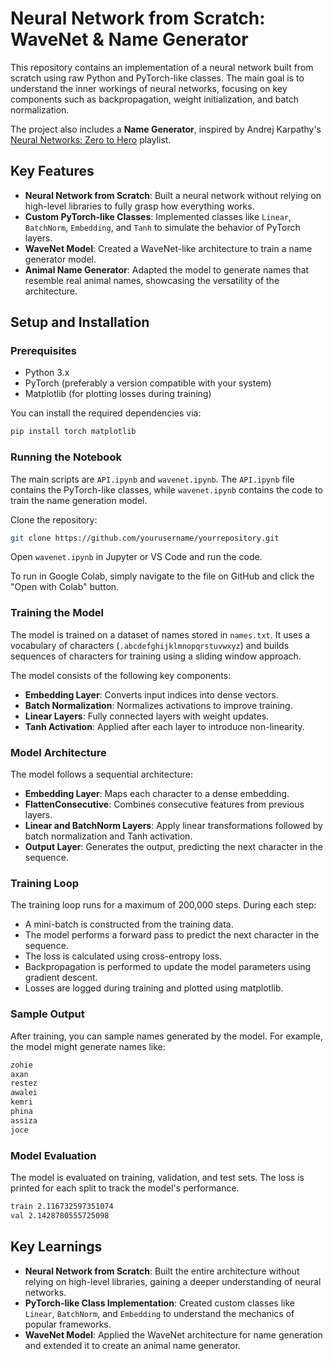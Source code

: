 # Neural Network from Scratch: WaveNet & Name Generator

This repository contains an implementation of a neural network built from scratch using raw Python and PyTorch-like classes. The main goal is to understand the inner workings of neural networks, focusing on key components such as backpropagation, weight initialization, and batch normalization.

The project also includes a **Name Generator**, inspired by Andrej Karpathy's [Neural Networks: Zero to Hero](https://www.youtube.com/playlist?list=PLAqhIrjkxbuWI23v9cThsA9GvCAUhRvKZ) playlist.

## Key Features
- **Neural Network from Scratch**: Built a neural network without relying on high-level libraries to fully grasp how everything works.
- **Custom PyTorch-like Classes**: Implemented classes like `Linear`, `BatchNorm`, `Embedding`, and `Tanh` to simulate the behavior of PyTorch layers.
- **WaveNet Model**: Created a WaveNet-like architecture to train a name generator model.
- **Animal Name Generator**: Adapted the model to generate names that resemble real animal names, showcasing the versatility of the architecture.

## Setup and Installation

### Prerequisites
- Python 3.x
- PyTorch (preferably a version compatible with your system)
- Matplotlib (for plotting losses during training)

You can install the required dependencies via:

```bash
pip install torch matplotlib
```

### Running the Notebook
The main scripts are `API.ipynb` and `wavenet.ipynb`. The `API.ipynb` file contains the PyTorch-like classes, while `wavenet.ipynb` contains the code to train the name generation model.

Clone the repository:

```bash
git clone https://github.com/yourusername/yourrepository.git
```

Open `wavenet.ipynb` in Jupyter or VS Code and run the code.

To run in Google Colab, simply navigate to the file on GitHub and click the "Open with Colab" button.

### Training the Model
The model is trained on a dataset of names stored in `names.txt`. It uses a vocabulary of characters (`.abcdefghijklmnopqrstuvwxyz`) and builds sequences of characters for training using a sliding window approach.

The model consists of the following key components:

- **Embedding Layer**: Converts input indices into dense vectors.
- **Batch Normalization**: Normalizes activations to improve training.
- **Linear Layers**: Fully connected layers with weight updates.
- **Tanh Activation**: Applied after each layer to introduce non-linearity.

### Model Architecture
The model follows a sequential architecture:

- **Embedding Layer**: Maps each character to a dense embedding.
- **FlattenConsecutive**: Combines consecutive features from previous layers.
- **Linear and BatchNorm Layers**: Apply linear transformations followed by batch normalization and Tanh activation.
- **Output Layer**: Generates the output, predicting the next character in the sequence.

### Training Loop
The training loop runs for a maximum of 200,000 steps. During each step:

- A mini-batch is constructed from the training data.
- The model performs a forward pass to predict the next character in the sequence.
- The loss is calculated using cross-entropy loss.
- Backpropagation is performed to update the model parameters using gradient descent.
- Losses are logged during training and plotted using matplotlib.

### Sample Output
After training, you can sample names generated by the model. For example, the model might generate names like:

```bash
zohie
axan
restez
awalei
kemri
phina
assiza
joce
```

### Model Evaluation
The model is evaluated on training, validation, and test sets. The loss is printed for each split to track the model's performance.

```bash
train 2.116732597351074
val 2.1428780555725098
```

## Key Learnings
- **Neural Network from Scratch**: Built the entire architecture without relying on high-level libraries, gaining a deeper understanding of neural networks.
- **PyTorch-like Class Implementation**: Created custom classes like `Linear`, `BatchNorm`, and `Embedding` to understand the mechanics of popular frameworks.
- **WaveNet Model**: Applied the WaveNet architecture for name generation and extended it to create an animal name generator.

